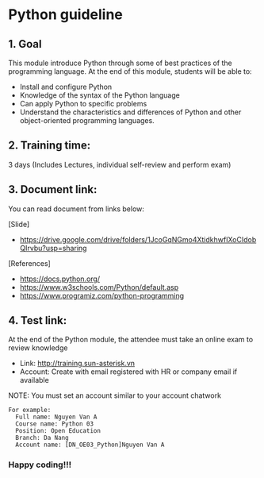 # Python guideline

## 1. Goal
This module introduce Python through some of best practices of the programming language.
At the end of this module, students will be able to:
  - Install and configure Python
  - Knowledge of the syntax of the Python language
  - Can apply Python to specific problems
  - Understand the characteristics and differences of Python and other object-oriented programming languages.

## 2. Training time:
3 days (Includes Lectures, individual self-review and perform exam)

## 3. Document link:
You can read document from links below:

[Slide]
 - https://drive.google.com/drive/folders/1JcoGqNGmo4XtidkhwfIXoCIdobQIrvbu?usp=sharing

[References]
  - https://docs.python.org/
  - https://www.w3schools.com/Python/default.asp
  - https://www.programiz.com/python-programming

## 4. Test link:
At the end of the Python module, the attendee must take an online exam to review knowledge
  - Link: http://training.sun-asterisk.vn
  - Account: Create with email registered with HR or company email if available

NOTE:  You must set an account similar to your account chatwork
```
For example:
  Full name: Nguyen Van A
  Course name: Python 03
  Position: Open Education
  Branch: Da Nang
  Account name: [DN_OE03_Python]Nguyen Van A
```
### Happy coding!!!
